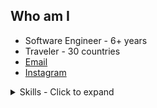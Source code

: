 ## Who am I

- Software Engineer - 6+ years
- Traveler - 30 countries
- [Email](mailto:me@safonovklim.rocks)
- [Instagram](https://instagram.com/safonovklim)


<details>
  <summary>Skills - Click to expand</summary>
  
  
  ## Backend - 5 years
  - Node.js
  - AWS Lambda, RDS, DynamoDB, API Gateway, AppSync, etc
  - Ruby on Rails
  - Python
  - PostgreSQL, KairosDB, MongoDB, Cassandra
  - socket.io, ActionCable
  - REST, GraphQL, Sockets
  - Microservices
  
  ## Frontend - 5 years
  - React
  - redux, router, drag-and-drop
  - d3, charts.js
  - webpack, gulp, pug
  - JQuery, VanilaJS

  ## Other
  - Unit tests: mocha, jest, chai, enzyme
  - e2e tests: selenium, nightwatch, webdriver.io
  - CI/CD: GitLab, AWS CodePipeline, TeamCity
  - docker, docker-compose, kubernetes
  - git
  - AWS
  - nginx, traefik, AWS VPC
</details>

